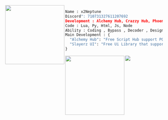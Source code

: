 <img align="left" src="https://cdn.discordapp.com/attachments/1170025747872751736/1170390944063959110/N.png" width="189"/>

```py
Name : x2Neptune
Discord": 710731327611207692
Development : Alchemy Hub, Crazzy Hub, Phoenix Hub
Code : Lua, Py, Html, Js, Node
Ability : Coding , Bypass , Decoder , Design
Main Development : {
  "Alchemy Hub": "Free Script Hub support PC / Mobile with high quality",
  "Slayerz UI": "Free Ui Library that support PC / Mobile will stable!"
}
```
<img align="left" src="https://cdn.discordapp.com/attachments/1170025747872751736/1170390773636812800/Profile3.png" width="189"/>
<img align="center" src="https://github-readme-streak-stats.herokuapp.com/?user=x2-Neptune&theme=algolia&hide_border=false" whild/>
